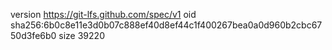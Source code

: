 version https://git-lfs.github.com/spec/v1
oid sha256:6b0c8e11e3d0b07c888ef40d8ef44c1f400267bea0a0d960b2cbc6750d3fe6b0
size 39220
